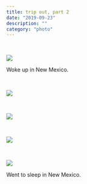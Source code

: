```yaml
---
title: trip out, part 2
date: "2019-09-23"
description: ""
category: "photo"
---
```


&nbsp;

![ ](https://sosphotoblog.s3.us-east-2.amazonaws.com/blog/2019/2019-09-23/tripout-1.jpg)

Woke up in New Mexico.

&nbsp;

![ ](https://sosphotoblog.s3.us-east-2.amazonaws.com/blog/2019/2019-09-23/tripout-2.jpg)

&nbsp;

![ ](https://sosphotoblog.s3.us-east-2.amazonaws.com/blog/2019/2019-09-23/tripout-3.jpg)

&nbsp;

![ ](https://sosphotoblog.s3.us-east-2.amazonaws.com/blog/2019/2019-09-23/tripout-4.jpg)

&nbsp;

![ ](https://sosphotoblog.s3.us-east-2.amazonaws.com/blog/2019/2019-09-23/tripout-5.jpg)

Went to sleep in New Mexico.
